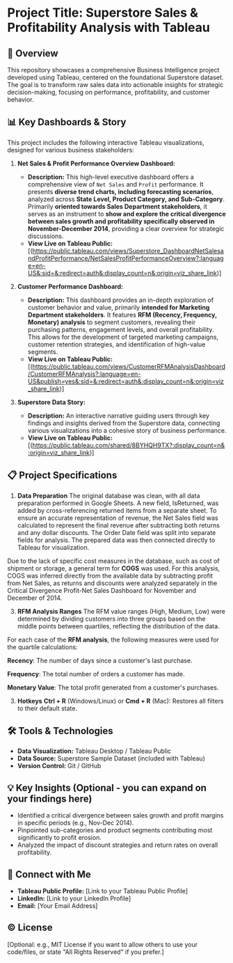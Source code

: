 # Project Title: Superstore Sales & Profitability Analysis with Tableau

## 🚀 Overview

This repository showcases a comprehensive Business Intelligence project developed using Tableau, centered on the foundational Superstore dataset. The goal is to transform raw sales data into actionable insights for strategic decision-making, focusing on performance, profitability, and customer behavior.

## 📊 Key Dashboards & Story

This project includes the following interactive Tableau visualizations, designed for various business stakeholders:

1.  **Net Sales & Profit Performance Overview Dashboard:**
    * **Description:** This high-level executive dashboard offers a comprehensive view of `Net Sales` and `Profit` performance. It presents **diverse trend charts, including forecasting scenarios**, analyzed across **State Level, Product Category, and Sub-Category**. Primarily **oriented towards Sales Department stakeholders**, it serves as an instrument to **show and explore the critical divergence between sales growth and profitability specifically observed in November-December 2014**, providing a clear overview for strategic discussions.
    * **View Live on Tableau Public:** [(https://public.tableau.com/views/Superstore_DashboardNetSalesandProfitPerformance/NetSalesProfitPerformanceOverview?:language=en-US&:sid=&:redirect=auth&:display_count=n&:origin=viz_share_link)]
          
2.  **Customer Performance Dashboard:**
    * **Description:** This dashboard provides an in-depth exploration of customer behavior and value, primarily **intended for Marketing Department stakeholders**. It features **RFM (Recency, Frequency, Monetary) analysis** to segment customers, revealing their purchasing patterns, engagement levels, and overall profitability. This allows for the development of targeted marketing campaigns, customer retention strategies, and identification of high-value segments.
    * **View Live on Tableau Public:** [(https://public.tableau.com/views/CustomerRFMAnalysisDashboard/CustomerRFMAnalysis?:language=en-US&publish=yes&:sid=&:redirect=auth&:display_count=n&:origin=viz_share_link)]

3.  **Superstore Data Story:**
    * **Description:** An interactive narrative guiding users through key findings and insights derived from the Superstore data, connecting various visualizations into a cohesive story of business performance.
    * **View Live on Tableau Public:** [(https://public.tableau.com/shared/8BYHQH9TX?:display_count=n&:origin=viz_share_link)]
    
## 📋 Project Specifications

1.  **Data Preparation**
The original database was clean, with all data preparation performed in Google Sheets. A new field, IsReturned, was added by cross-referencing returned items from a separate sheet. To ensure an accurate representation of revenue, the Net Sales field was calculated to represent the final revenue after subtracting both returns and any dollar discounts. The Order Date field was split into separate fields for analysis. The prepared data was then connected directly to Tableau for visualization.

Due to the lack of specific cost measures in the database, such as cost of shipment or storage, a general term for **COGS** was used. For this analysis, COGS was inferred directly from the available data by subtracting profit from Net Sales, as returns and discounts were analyzed separately in the Critical Divergence Profit-Net Sales Dashboard for November and December of 2014.

3.  **RFM Analysis Ranges**
The RFM value ranges (High, Medium, Low) were determined by dividing customers into three groups based on the middle points between quartiles, reflecting the distribution of the data.

For each case of the **RFM analysis**, the following measures were used for the quartile calculations:

**Recency**: The number of days since a customer's last purchase.

**Frequency**: The total number of orders a customer has made.

**Monetary Value**: The total profit generated from a customer's purchases.

3.  **Hotkeys**
**Ctrl + R** (Windows/Linux) or **Cmd + R** (Mac): Restores all filters to their default state.


## 🛠️ Tools & Technologies

* **Data Visualization:** Tableau Desktop / Tableau Public
* **Data Source:** Superstore Sample Dataset (included with Tableau)
* **Version Control:** Git / GitHub

## 💡 Key Insights (Optional - you can expand on your findings here)

* Identified a critical divergence between sales growth and profit margins in specific periods (e.g., Nov-Dec 2014).
* Pinpointed sub-categories and product segments contributing most significantly to profit erosion.
* Analyzed the impact of discount strategies and return rates on overall profitability.

## 📧 Connect with Me

* **Tableau Public Profile:** [Link to your Tableau Public Profile]
* **LinkedIn:** [Link to your LinkedIn Profile]
* **Email:** [Your Email Address]

## © License

[Optional: e.g., MIT License if you want to allow others to use your code/files, or state "All Rights Reserved" if you prefer.]
